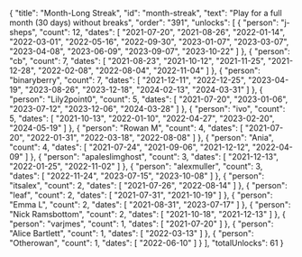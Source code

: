 {
  "title": "Month-Long Streak",
  "id": "month-streak",
  "text": "Play for a full month (30 days) without breaks",
  "order": "391",
  "unlocks": [
    {
      "person": "j-sheps",
      "count": 12,
      "dates": [
        "2021-07-20",
        "2021-08-26",
        "2022-01-14",
        "2022-03-01",
        "2022-05-16",
        "2022-09-30",
        "2023-01-07",
        "2023-03-07",
        "2023-04-08",
        "2023-06-09",
        "2023-09-07",
        "2023-10-22"
      ]
    },
    {
      "person": "cb",
      "count": 7,
      "dates": [
        "2021-08-23",
        "2021-10-12",
        "2021-11-25",
        "2021-12-28",
        "2022-02-08",
        "2022-08-04",
        "2022-11-04"
      ]
    },
    {
      "person": "binaryberry",
      "count": 7,
      "dates": [
        "2021-12-11",
        "2022-12-25",
        "2023-04-19",
        "2023-08-26",
        "2023-12-18",
        "2024-02-13",
        "2024-03-31"
      ]
    },
    {
      "person": "Lily2point0",
      "count": 5,
      "dates": [
        "2021-07-20",
        "2023-01-06",
        "2023-07-12",
        "2023-12-06",
        "2024-03-28"
      ]
    },
    {
      "person": "ivo",
      "count": 5,
      "dates": [
        "2021-10-13",
        "2022-01-10",
        "2022-04-27",
        "2023-02-20",
        "2024-05-19"
      ]
    },
    {
      "person": "Rowan M",
      "count": 4,
      "dates": [
        "2021-07-20",
        "2022-01-31",
        "2022-03-18",
        "2022-08-08"
      ]
    },
    {
      "person": "Ania",
      "count": 4,
      "dates": [
        "2021-07-24",
        "2021-09-06",
        "2021-12-12",
        "2022-04-09"
      ]
    },
    {
      "person": "apaleslimghost",
      "count": 3,
      "dates": [
        "2021-12-13",
        "2022-01-25",
        "2022-11-02"
      ]
    },
    {
      "person": "alexmuller",
      "count": 3,
      "dates": [
        "2022-11-24",
        "2023-07-15",
        "2023-10-08"
      ]
    },
    {
      "person": "itsalex",
      "count": 2,
      "dates": [
        "2021-07-26",
        "2022-08-14"
      ]
    },
    {
      "person": "leaf",
      "count": 2,
      "dates": [
        "2021-07-31",
        "2021-10-19"
      ]
    },
    {
      "person": "Emma L",
      "count": 2,
      "dates": [
        "2021-08-31",
        "2023-07-17"
      ]
    },
    {
      "person": "Nick Ramsbottom",
      "count": 2,
      "dates": [
        "2021-10-18",
        "2021-12-13"
      ]
    },
    {
      "person": "varjmes",
      "count": 1,
      "dates": [
        "2021-07-20"
      ]
    },
    {
      "person": "Alice Bartlett",
      "count": 1,
      "dates": [
        "2022-03-13"
      ]
    },
    {
      "person": "Otherowan",
      "count": 1,
      "dates": [
        "2022-06-10"
      ]
    }
  ],
  "totalUnlocks": 61
}